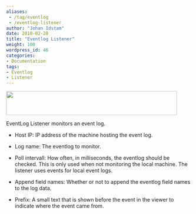 ```yaml
---
aliases:
 - /tag/eventlog
 - /eventlog-listener
author: "Johan Idstam"
date: 2010-02-28
title: "Eventlog Listener"
weight: 100
wordpress_id: 46
categories:
- Documentation
tags:
- Eventlog
- Listener
---
```


<img class="alignnone" src="/images/logview4net/EventLogListenerConfigurator.jpg" alt="" width="464" height="65" />


EventLog Listener monitors an event log.



	
  * Host IP: IP address of the machine hosting the event log.

	
  * Log name: The eventlog to monitor.

	
  * Poll intervall: How often, in milliseconds, the eventlog should be checked. This is only  used when not monitoring the local machine. The listener uses events  for local event logs.

	
  * Append field names: Whether or not to append the eventlog field names to the log data.

	
  * Prefix: A small text that is shown before the event in the viewer to indicate  where the event came from.


